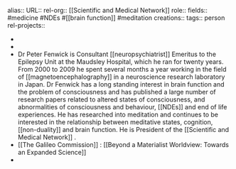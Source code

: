 alias::
URL::
rel-org:: [[Scientific and Medical Network]]
role::
fields:: #medicine #NDEs #[[brain function]] #meditation
creations::
tags:: person
rel-projects::


-
-
- Dr Peter Fenwick is Consultant [[neuropsychiatrist]] Emeritus to the Epilepsy Unit at the Maudsley Hospital, which he ran for twenty years. From 2000 to 2009 he spent several months a year working in the field of [[magnetoencephalography]] in a neuroscience research laboratory in Japan. Dr Fenwick has a long standing interest in brain function and the problem of consciousness and has published a large number of research papers related to altered states of consciousness, and abnormalities of consciousness and behaviour, [[NDEs]] and end of life experiences. He has researched into meditation and continues to be interested in the relationship between meditative states, cognition, [[non-duality]] and brain function. He is President of the [[Scientific and Medical Network]] .
- [[The Galileo Commission]] : [[Beyond a Materialist Worldview: Towards an Expanded Science]]
-
